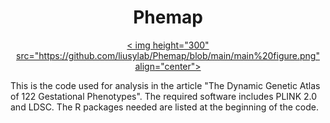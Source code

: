 <p align="center">
  <h1 align="center">Phemap</h1>
</p >
<p align="center">
  <a href=" ">
    < img height="300" src="https://github.com/liusylab/Phemap/blob/main/main%20figure.png" align="center">
  </a >
</p >
This is the code used for analysis in the article "The Dynamic Genetic Atlas of 122 Gestational Phenotypes". 
The required software includes PLINK 2.0 and LDSC. The R packages needed are listed at the beginning of the code.
